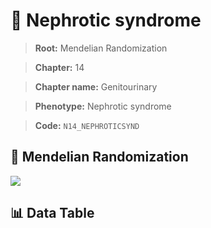 # 🧪 Nephrotic syndrome

> **Root:** Mendelian Randomization

> **Chapter:** 14  

> **Chapter name:** Genitourinary

> **Phenotype:** Nephrotic syndrome  

> **Code:** `N14_NEPHROTICSYND`

## 🧬 Mendelian Randomization  

<img src="/MR/Figures/Forward/N14_NEPHROTICSYND.png"/>

## 📊 Data Table

<CsvTableMRF src="/MR_Data/Forward/N14_NEPHROTICSYND.csv"/>
